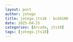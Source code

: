 ```yaml
---
layout: post
author: jotego
title: jotego.jts18 - bcd4106
date: 2025-04-25
categories: [Arcade, jts18]
tags: [jotego.jts18]
---
```


